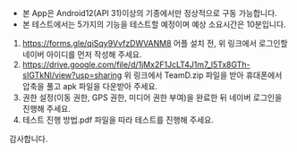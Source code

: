 * 본 App은 Android12(API 31)이상의 기종에서만 정상적으로 구동 가능합니다.
* 본 테스트에서는 5가지의 기능을 테스트할 예정이며 예상 소요시간은 10분입니다.

1) https://forms.gle/qiSqy9VvfzDWVANM8
어플 설치 전, 위 링크에서 로그인할 네이버 아이디를 먼저 작성해 주세요.
2) https://drive.google.com/file/d/1jMx2F1JcLT4J1m7_l5Tx8GTh-sIGTkNl/view?usp=sharing
위 링크에서 TeamD.zip 파일을 받아 휴대폰에서 압축을 풀고 apk 파일을 다운받아 주세요.
3) 권한 설정(이동 권한, GPS 권한, 미디어 권한 부여)을 완료한 뒤 네이버 로그인을 진행해 주세요.
4) 테스트 진행 방법.pdf 파일을 따라 테스트를 진행해 주세요.

감사합니다.
